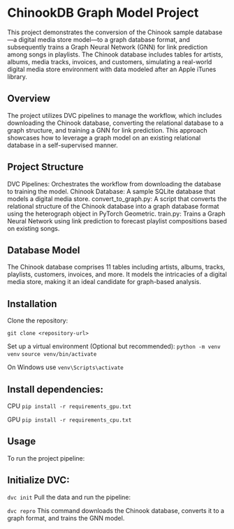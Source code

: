 # ChinookDB Graph Model Project
This project demonstrates the conversion of the Chinook sample database—a digital media store model—to a graph database format, and subsequently trains a Graph Neural Network (GNN) for link prediction among songs in playlists. The Chinook database includes tables for artists, albums, media tracks, invoices, and customers, simulating a real-world digital media store environment with data modeled after an Apple iTunes library.

## Overview
The project utilizes DVC pipelines to manage the workflow, which includes downloading the Chinook database, converting the relational database to a graph structure, and training a GNN for link prediction. This approach showcases how to leverage a graph model on an existing relational database in a self-supervised manner.

## Project Structure
DVC Pipelines: Orchestrates the workflow from downloading the database to training the model.
Chinook Database: A sample SQLite database that models a digital media store.
convert_to_graph.py: A script that converts the relational structure of the Chinook database into a graph database format using the heterograph object in PyTorch Geometric.
train.py: Trains a Graph Neural Network using link prediction to forecast playlist compositions based on existing songs.

## Database Model
The Chinook database comprises 11 tables including artists, albums, tracks, playlists, customers, invoices, and more. It models the intricacies of a digital media store, making it an ideal candidate for graph-based analysis.

## Installation
Clone the repository:

`git clone <repository-url>`

Set up a virtual environment (Optional but recommended):
`python -m venv venv`
`source venv/bin/activate`

On Windows use `venv\Scripts\activate`

## Install dependencies:

CPU
`pip install -r requirements_gpu.txt`

GPU
`pip install -r requirements_cpu.txt`

## Usage
To run the project pipeline:

## Initialize DVC:

`dvc init`
Pull the data and run the pipeline:

`dvc repro`
This command downloads the Chinook database, converts it to a graph format, and trains the GNN model.

